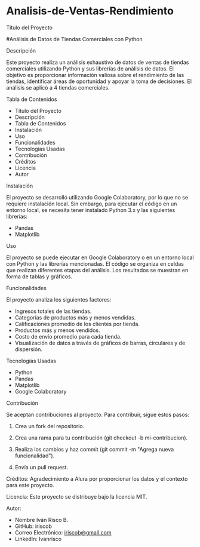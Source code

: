 # Analisis-de-Ventas-Rendimiento

Título del Proyecto

#Análisis de Datos de Tiendas Comerciales con Python

Descripción

Este proyecto realiza un análisis exhaustivo de datos de ventas de tiendas comerciales utilizando Python y sus librerías de análisis de datos. El objetivo es proporcionar información valiosa sobre el rendimiento de las tiendas, identificar áreas de oportunidad y apoyar la toma de decisiones. El análisis se aplicó a 4 tiendas comerciales.

Tabla de Contenidos
-	Título del Proyecto
-	Descripción
-	Tabla de Contenidos
-	Instalación
-	Uso
-	Funcionalidades
-	Tecnologías Usadas
-	Contribución
-	Créditos
-	Licencia
-	Autor

Instalación

El proyecto se desarrolló utilizando Google Colaboratory, por lo que no se requiere instalación local. Sin embargo, para ejecutar el código en un entorno local, se necesita tener instalado Python 3.x y las siguientes librerías:

-	Pandas
-	Matplotlib

Uso

El proyecto se puede ejecutar en Google Colaboratory o en un entorno local con Python y las librerías mencionadas. El código se organiza en celdas que realizan diferentes etapas del análisis. Los resultados se muestran en forma de tablas y gráficos.

Funcionalidades

El proyecto analiza los siguientes factores:
-	Ingresos totales de las tiendas.
-	Categorías de productos más y menos vendidas.
-	Calificaciones promedio de los clientes por tienda.
-	Productos más y menos vendidos.
-	Costo de envío promedio para cada tienda.
-	Visualización de datos a través de gráficos de barras, circulares y de dispersión.

Tecnologías Usadas

-	Python
-	Pandas
-	Matplotlib
-	Google Colaboratory

Contribución

Se aceptan contribuciones al proyecto. Para contribuir, sigue estos pasos:

1.	Crea un fork del repositorio.

2.	Crea una rama para tu contribución (git checkout -b mi-contribucion).

3.	Realiza los cambios y haz commit (git commit -m "Agrega nueva funcionalidad").

4.	Envía un pull request.

Créditos: Agradecimiento a Alura por proporcionar los datos y el contexto para este proyecto.   

Licencia: Este proyecto se distribuye bajo la licencia MIT.

Autor:
-	Nombre Iván Risco B.
-	GitHub: iriscob
-	Correo Electrónico: iriscob@gmail.com
-	LinkedIn: Ivanrisco


